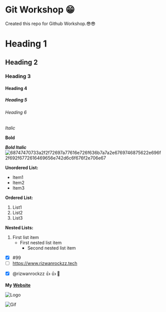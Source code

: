 # Git Workshop 😁

Created this repo for Github Workshop.😎😎

<!-- Comments in README.md file  -->

# Heading 1
## Heading 2
### Heading 3
#### Heading 4
##### Heading 5
###### Heading 6

*Italic*

**Bold**

***Bold Italic***
![68747470733a2f2f72697a77616e726f636b7a7a2e6769746875622e696f2f692f6772616469656e742d6c6f676f2e706e67](https://user-images.githubusercontent.com/78429736/143184159-21203c85-2a65-4737-bec2-75aa12901f2f.png)

**Unordered List:**

- Item1
- Item2
- Item3

**Ordered List:**

1. List1
2. List2
3. List3

**Nested Lists:**

1. First list item
   - First nested list item
     - Second nested list item

<!--  Disabled Radio Button -->
- [x] #99
- [ ] https://www.rizwanrockzz.tech
<!--  Emoji Codes :+1: -> Thumb & :tada: -> Party Pop -->
- [x] @rizwanrockzz :+1: :+1: :tada:

**My [Website](https://www.rizwanrockzz.tech)**

![Logo](https://rizwanrockzz.github.io/i/gradient-logo.png)




![Gif](https://media0.giphy.com/media/3NtY188QaxDdC/giphy.gif?cid=790b76110a9112c61d8cda8acd80081cf1ddcf694e5e229e&rid=giphy.gif&ct=g)





